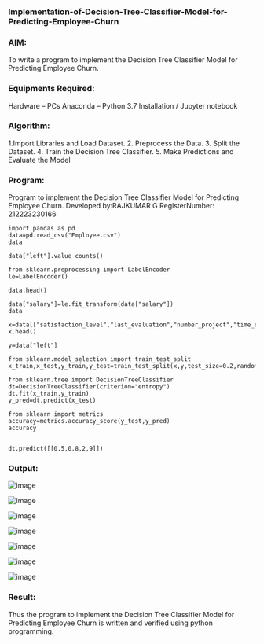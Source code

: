 ### Implementation-of-Decision-Tree-Classifier-Model-for-Predicting-Employee-Churn
### AIM:
To write a program to implement the Decision Tree Classifier Model for Predicting Employee Churn.

### Equipments Required:
Hardware – PCs
Anaconda – Python 3.7 Installation / Jupyter notebook

### Algorithm:
1.Import Libraries and Load Dataset. 
2. Preprocess the Data. 
3. Split the Dataset.
4. Train the Decision Tree Classifier.
5. Make Predictions and Evaluate the Model

### Program:

Program to implement the Decision Tree Classifier Model for Predicting Employee Churn. 
Developed by:RAJKUMAR G
RegisterNumber: 212223230166
```
import pandas as pd
data=pd.read_csv("Employee.csv")
data
```
```
data["left"].value_counts()
```
```
from sklearn.preprocessing import LabelEncoder
le=LabelEncoder()
```
```
data.head()
```
```
data["salary"]=le.fit_transform(data["salary"])
data
```
```
x=data[["satisfaction_level","last_evaluation","number_project","time_spend_company"]]
x.head()
```
```
y=data["left"]
```
```
from sklearn.model_selection import train_test_split
x_train,x_test,y_train,y_test=train_test_split(x,y,test_size=0.2,random_state=100)
```
```
from sklearn.tree import DecisionTreeClassifier
dt=DecisionTreeClassifier(criterion="entropy")
dt.fit(x_train,y_train)
y_pred=dt.predict(x_test)
```
```
from sklearn import metrics
accuracy=metrics.accuracy_score(y_test,y_pred)
accuracy
```
```

dt.predict([[0.5,0.8,2,9]])
```
### Output:

![image](https://github.com/user-attachments/assets/33ff7d77-af5a-4bc3-8ff7-bffd7cbfb240)


![image](https://github.com/user-attachments/assets/312ed089-fb6c-4752-b2de-9b53f1527984)

![image](https://github.com/user-attachments/assets/566269d9-4c38-4c1e-b1a6-ba026761cf1c)

![image](https://github.com/user-attachments/assets/723437db-3143-4953-b468-bef5169e7c14)


![image](https://github.com/user-attachments/assets/3f3e072f-e01c-4977-a4e2-70c2efc44d45)


![image](https://github.com/user-attachments/assets/e3c37bf6-1ab3-441a-8774-9e3a04faba92)


![image](https://github.com/user-attachments/assets/175b711f-bd08-4fb0-949b-ffdea92e66f2)

 



### Result:
Thus the program to implement the Decision Tree Classifier Model for Predicting Employee Churn is written and verified using python programming.


